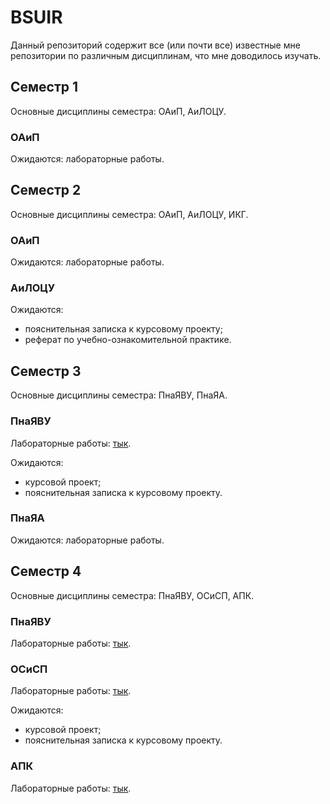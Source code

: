 # BSUIR
Данный репозиторий содержит все (или почти все) известные мне репозитории по различным дисциплинам, что мне доводилось изучать.

## Семестр 1
Основные дисциплины семестра: ОАиП, АиЛОЦУ.
### ОАиП
Ожидаются: лабораторные работы.

## Семестр 2
Основные дисциплины семестра: ОАиП, АиЛОЦУ, ИКГ.
### ОАиП
Ожидаются: лабораторные работы.
### АиЛОЦУ
Ожидаются:
- пояснительная записка к курсовому проекту;
- реферат по учебно-ознакомительной практике.

## Семестр 3
Основные дисциплины семестра: ПнаЯВУ, ПнаЯА.
### ПнаЯВУ
Лабораторные работы: [тык](https://github.com/Qurcaivel/PiHLL-CPP).

Ожидаются:
- курсовой проект;
- пояснительная записка к курсовому проекту.
### ПнаЯА
Ожидаются: лабораторные работы.

## Семестр 4
Основные дисциплины семестра: ПнаЯВУ, ОСиСП, АПК.
### ПнаЯВУ
Лабораторные работы: [тык](https://github.com/Qurcaivel/PiHLL-JAVA).
### ОСиСП
Лабораторные работы: [тык](https://github.com/Qurcaivel/OS-SP).

Ожидаются:
- курсовой проект;
- пояснительная записка к курсовому проекту.
### АПК
Лабораторные работы: [тык](https://github.com/Qurcaivel/PCA).
